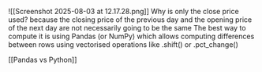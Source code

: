![[Screenshot 2025-08-03 at 12.17.28.png]]
Why is only the close price used? because the closing price of the previous day and the opening price of the next day are not necessarily going to be the same 
The best way to compute it is using Pandas (or NumPy) which allows computing differences between rows using vectorised operations like .shift() or .pct_change()

[[Pandas vs Python]]


